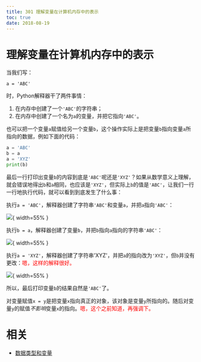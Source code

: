 ```yaml
---
title: 301 理解变量在计算机内存中的表示
toc: true
date: 2018-08-19
---
```


# 理解变量在计算机内存中的表示

当我们写：

```
a = 'ABC'
```

时，Python解释器干了两件事情：

1. 在内存中创建了一个`'ABC'`的字符串；
2. 在内存中创建了一个名为`a`的变量，并把它指向`'ABC'`。

也可以把一个变量`a`赋值给另一个变量`b`，这个操作实际上是把变量`b`指向变量`a`所指向的数据，例如下面的代码：


```py
a = 'ABC'
b = a
a = 'XYZ'
print(b)
```

最后一行打印出变量`b`的内容到底是`'ABC'`呢还是`'XYZ'`？如果从数学意义上理解，就会错误地得出`b`和`a`相同，也应该是`'XYZ'`，但实际上`b`的值是`'ABC'`，让我们一行一行地执行代码，就可以看到到底发生了什么事：

执行`a = 'ABC'`，解释器创建了字符串`'ABC'`和变量`a`，并把`a`指向`'ABC'`：

![](http://images.iterate.site/blog/image/20181206/iHii4XWexqx5.png?imageslim){ width=55% }

执行`b = a`，解释器创建了变量`b`，并把`b`指向`a`指向的字符串`'ABC'`：

![](http://images.iterate.site/blog/image/20181206/HH1R9axN52Sm.png?imageslim){ width=55% }

执行`a = 'XYZ'`，解释器创建了字符串'XYZ'，并把`a`的指向改为`'XYZ'`，但`b`并没有更改：<span style="color:red;">嗯，这样的解释很好。</span>

![](http://images.iterate.site/blog/image/20181206/fFpJBwYyKMcS.png?imageslim){ width=55% }

所以，最后打印变量`b`的结果自然是`'ABC'`了。



对变量赋值`x = y`是把变量`x`指向真正的对象，该对象是变量`y`所指向的。随后对变量`y`的赋值*不影响*变量`x`的指向。<span style="color:red;">嗯，这个之前知道，再强调下。</span>





# 相关

- [数据类型和变量](https://www.liaoxuefeng.com/wiki/0014316089557264a6b348958f449949df42a6d3a2e542c000/001431658624177ea4f8fcb06bc4d0e8aab2fd7aa65dd95000)
